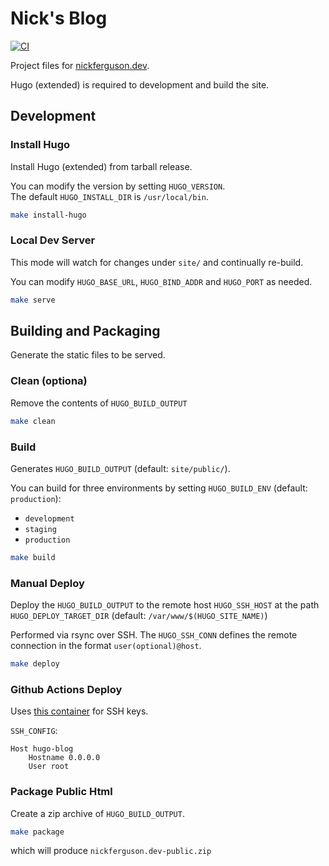 # Nick's Blog

[![CI](https://github.com/NickCrew/nickferguson.dev/actions/workflows/build.yml/badge.svg)](https://github.com/NickCrew/nickferguson.dev/actions/workflows/build.yml)

Project files for [nickferguson.dev](https://nickferguson.dev).  

Hugo (extended) is required to development and build the site.

## Development

### Install Hugo

Install Hugo (extended) from tarball release.

You can modify the version by setting `HUGO_VERSION`.  
The default `HUGO_INSTALL_DIR` is `/usr/local/bin`. 

````bash
make install-hugo
````

### Local Dev Server

This mode will watch for changes under `site/` and continually re-build.

You can modify `HUGO_BASE_URL`, `HUGO_BIND_ADDR` and `HUGO_PORT` as needed.

````bash
make serve
````

## Building and Packaging

Generate the static files to be served.

### Clean (optiona)

Remove the contents of `HUGO_BUILD_OUTPUT`

````bash
make clean
````

### Build

Generates `HUGO_BUILD_OUTPUT` (default: `site/public/`).  

You can build for three environments by setting `HUGO_BUILD_ENV` (default: `production`):  
- `development` 
- `staging`
- `production`  

````bash
make build
````

### Manual Deploy

Deploy the `HUGO_BUILD_OUTPUT` to the remote host `HUGO_SSH_HOST` at the path `HUGO_DEPLOY_TARGET_DIR` (default: `/var/www/$(HUGO_SITE_NAME)`)  

Performed via rsync over SSH.  The `HUGO_SSH_CONN` defines the remote connection in the format `user(optional)@host`.  

````bash
make deploy
````

### Github Actions Deploy

Uses [this container](https://github.com/shimataro/ssh-key-action) for SSH keys.  

`SSH_CONFIG`:
````
Host hugo-blog
    Hostname 0.0.0.0
	User root
````

### Package Public Html

Create a zip archive of `HUGO_BUILD_OUTPUT`.

````bash
make package
````
which will produce `nickferguson.dev-public.zip`



